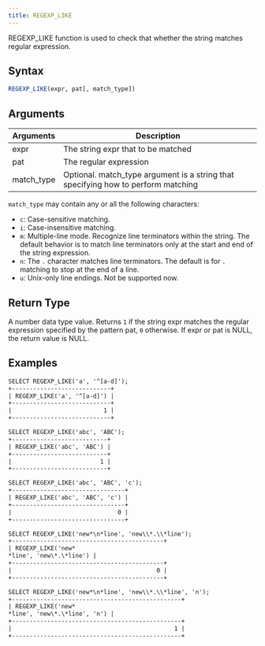 ```yaml
---
title: REGEXP_LIKE
---
```


REGEXP_LIKE function is used to check that whether the string matches regular expression.

## Syntax

```sql
REGEXP_LIKE(expr, pat[, match_type])
```

## Arguments

| Arguments   | Description |
| ----------- | ----------- |
| expr  |  The string expr that to be matched |
| pat   |  The regular expression |
| match_type  |  Optional. match_type argument is a string that specifying how to perform matching |

`match_type` may contain any or all the following characters:

* `c`: Case-sensitive matching.
* `i`: Case-insensitive matching.
* `m`: Multiple-line mode. Recognize line terminators within the string. The default behavior is to match line terminators only at the start and end of the string expression.
* `n`: The `.` character matches line terminators. The default is for `.` matching to stop at the end of a line.
* `u`: Unix-only line endings. Not be supported now.

## Return Type

A number data type value.
Returns `1` if the string expr matches the regular expression specified by the pattern pat, `0` otherwise. If expr or pat is NULL, the return value is NULL.

## Examples

```txt
SELECT REGEXP_LIKE('a', '^[a-d]');
+----------------------------+
| REGEXP_LIKE('a', '^[a-d]') |
+----------------------------+
|                          1 |
+----------------------------+

SELECT REGEXP_LIKE('abc', 'ABC');
+---------------------------+
| REGEXP_LIKE('abc', 'ABC') |
+---------------------------+
|                         1 |
+---------------------------+

SELECT REGEXP_LIKE('abc', 'ABC', 'c');
+--------------------------------+
| REGEXP_LIKE('abc', 'ABC', 'c') |
+--------------------------------+
|                              0 |
+--------------------------------+

SELECT REGEXP_LIKE('new*\n*line', 'new\\*.\\*line');
+-------------------------------------------+
| REGEXP_LIKE('new*
*line', 'new\*.\*line') |
+-------------------------------------------+
|                                         0 |
+-------------------------------------------+

SELECT REGEXP_LIKE('new*\n*line', 'new\\*.\\*line', 'n');
+------------------------------------------------+
| REGEXP_LIKE('new*
*line', 'new\*.\*line', 'n') |
+------------------------------------------------+
|                                              1 |
+------------------------------------------------+
```
